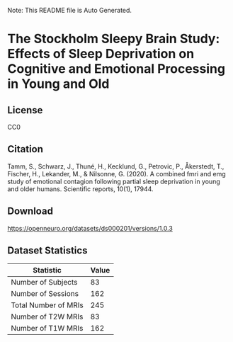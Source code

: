 Note: This README file is Auto Generated.

# The Stockholm Sleepy Brain Study: Effects of Sleep Deprivation on Cognitive and Emotional Processing in Young and Old

## License

CC0

## Citation

Tamm, S., Schwarz, J., Thuné, H., Kecklund, G., Petrovic, P., Åkerstedt, T., Fischer, H., Lekander, M., & Nilsonne, G. (2020). A combined fmri and emg study of emotional contagion following partial sleep deprivation in young and older humans. Scientific reports, 10(1), 17944.

## Download

https://openneuro.org/datasets/ds000201/versions/1.0.3

## Dataset Statistics

| Statistic | Value |
| --- | --- |
| Number of Subjects | 83 |
| Number of Sessions | 162 |
| Total Number of MRIs | 245 |
| Number of T2W MRIs | 83 |
| Number of T1W MRIs | 162 |

